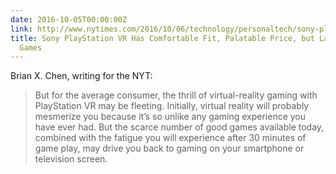 ```yaml
---
date: 2016-10-05T00:00:00Z
link: http://www.nytimes.com/2016/10/06/technology/personaltech/sony-playstation-vr-review-the-best-of-an-early-crop.html
title: Sony PlayStation VR Has Comfortable Fit, Palatable Price, but Lacks Compelling
  Games
---
```


Brian X. Chen, writing for the NYT: 

> But for the average consumer, the thrill of virtual-reality gaming with PlayStation VR may be fleeting. Initially, virtual reality will probably mesmerize you because it’s so unlike any gaming experience you have ever had. But the scarce number of good games available today, combined with the fatigue you will experience after 30 minutes of game play, may drive you back to gaming on your smartphone or television screen.